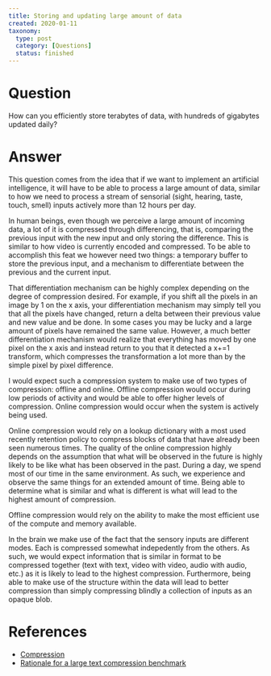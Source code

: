 ```yaml
---
title: Storing and updating large amount of data
created: 2020-01-11
taxonomy:
  type: post
  category: [Questions]
  status: finished
---
```


# Question
How can you efficiently store terabytes of data, with hundreds of gigabytes updated daily?

# Answer
This question comes from the idea that if we want to implement an artificial intelligence, it will have to be able to process a large amount of data, similar to how we need to process a stream of sensorial (sight, hearing, taste, touch, smell) inputs actively more than 12 hours per day.

In human beings, even though we perceive a large amount of incoming data, a lot of it is compressed through differencing, that is, comparing the previous input with the new input and only storing the difference. This is similar to how video is currently encoded and compressed. To be able to accomplish this feat we however need two things: a temporary buffer to store the previous input, and a mechanism to differentiate between the previous and the current input.

That differentiation mechanism can be highly complex depending on the degree of compression desired. For example, if you shift all the pixels in an image by 1 on the x axis, your differentiation mechanism may simply tell you that all the pixels have changed, return a delta between their previous value and new value and be done. In some cases you may be lucky and a large amount of pixels have remained the same value. However, a much better differentiation mechanism would realize that everything has moved by one pixel on the x axis and instead return to you that it detected a x+=1 transform, which compresses the transformation a lot more than by the simple pixel by pixel difference.

I would expect such a compression system to make use of two types of compression: offline and online. Offline compression would occur during low periods of activity and would be able to offer higher levels of compression. Online compression would occur when the system is actively being used.

Online compression would rely on a lookup dictionary with a most used recently retention policy to compress blocks of data that have already been seen numerous times. The quality of the online compression highly depends on the assumption that what will be observed in the future is highly likely to be like what has been observed in the past. During a day, we spend most of our time in the same environment. As such, we experience and observe the same things for an extended amount of time. Being able to determine what is similar and what is different is what will lead to the highest amount of compression.

Offline compression would rely on the ability to make the most efficient use of the compute and memory available.

In the brain we make use of the fact that the sensory inputs are different modes. Each is compressed somewhat indepedently from the others. As such, we would expect information that is similar in format to be compressed together (text with text, video with video, audio with audio, etc.) as it is likely to lead to the highest compression. Furthermore, being able to make use of the structure within the data will lead to better compression than simply compressing blindly a collection of inputs as an opaque blob.

# References
* [Compression](../../../../agi/compression)
* [Rationale for a large text compression benchmark](https://cs.fit.edu/~mmahoney/compression/rationale.html)
